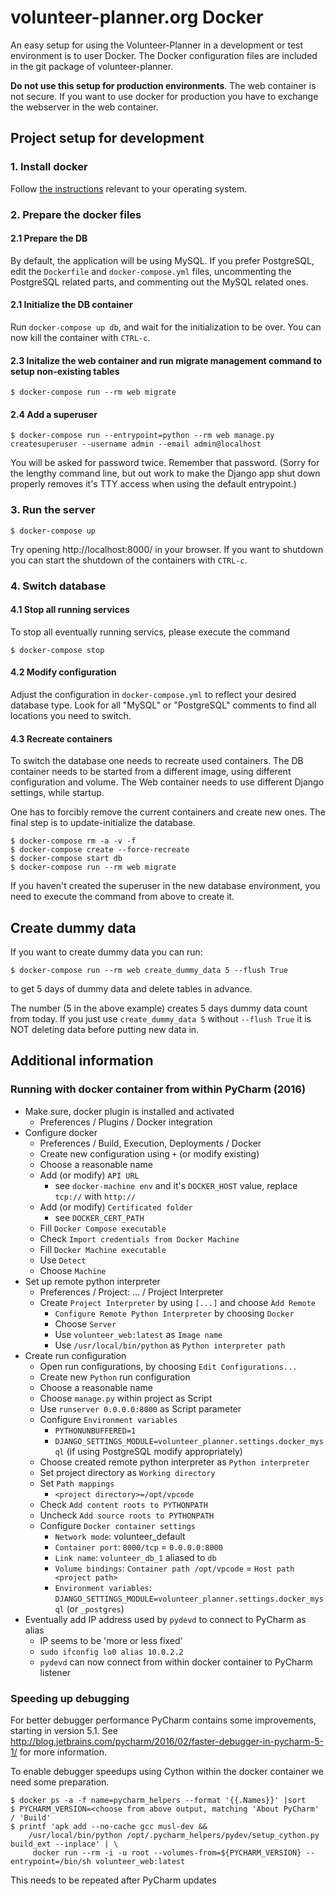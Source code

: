 # volunteer-planner.org Docker
An easy setup for using the Volunteer-Planner in a development or test environment is to user Docker.
The Docker configuration files are included in the git package of volunteer-planner.

**Do not use this setup for production environments**.
The web container is not secure. If you want to use docker for production you have to exchange the webserver in the web
container.

## Project setup for development

### 1. Install docker

Follow [the instructions](https://docs.docker.com/engine/installation/) relevant to your operating system.

### 2. Prepare the docker files

#### 2.1 Prepare the DB

By default, the application will be using MySQL. If you prefer PostgreSQL, edit
the `Dockerfile` and `docker-compose.yml` files, uncommenting the PostgreSQL
related parts, and commenting out the MySQL related ones.

#### 2.1 Initialize the DB container

Run `docker-compose up db`, and wait for the initialization to be over. You can now kill the container with `CTRL-c`.

#### 2.3 Initalize the web container and run migrate management command to setup non-existing tables

    $ docker-compose run --rm web migrate

#### 2.4 Add a superuser

    $ docker-compose run --entrypoint=python --rm web manage.py createsuperuser --username admin --email admin@localhost

You will be asked for password twice. Remember that password.
(Sorry for the lengthy command line, but out work to make the Django app shut down properly removes it's TTY access when using the default entrypoint.)

### 3. Run the server

    $ docker-compose up

Try opening http://localhost:8000/ in your browser. If you want to shutdown you can start the shutdown of the containers with `CTRL-c`.

### 4. Switch database

#### 4.1 Stop all running services

To stop all eventually running servics, please execute the command

    $ docker-compose stop

#### 4.2 Modify configuration

Adjust the configuration in ```docker-compose.yml``` to reflect your desired
database type. Look for all "MySQL" or "PostgreSQL" comments to find all locations you need to switch.

#### 4.3 Recreate containers

To switch the database one needs to recreate used containers.
The DB container needs to be started from a different image, using different configuration and volume.
The Web container needs to use different Django settings, while startup.

One has to forcibly remove the current containers and create new ones.
The final step is to update-initialize the database.

    $ docker-compose rm -a -v -f
    $ docker-compose create --force-recreate
    $ docker-compose start db
    $ docker-compose run --rm web migrate

If you haven't created the superuser in the new database environment, you need to execute the command from above to create it.

## Create dummy data
If you want to create dummy data you can run:

    $ docker-compose run --rm web create_dummy_data 5 --flush True

to get 5 days of dummy data and delete tables in advance.

The number (5 in the above example) creates 5 days dummy data count from today.
If you just use `create_dummy_data 5` without `--flush True` it is NOT deleting data before putting new data in.

## Additional information

### Running with docker container from within PyCharm (2016)

- Make sure, docker plugin is installed and activated
  - Preferences / Plugins / Docker integration
- Configure docker
  - Preferences / Build, Execution, Deployments / Docker
  - Create new configuration using ```+``` (or modify existing)
  - Choose a reasonable name
  - Add (or modify) ```API URL```
    - see ```docker-machine env``` and it's ```DOCKER_HOST``` value, replace ```tcp://``` with ```http://```
  - Add (or modify) ```Certificated folder```
    - see ```DOCKER_CERT_PATH```
  - Fill ```Docker Compose executable```
  - Check ```Import credentials from Docker Machine```
  - Fill ```Docker Machine executable```
  - Use ```Detect```
  - Choose ```Machine```
- Set up remote python interpreter
  - Preferences / Project: ... / Project Interpreter
  - Create ```Project Interpreter``` by using ```[...]``` and choose ```Àdd Remote```
    - ```Configure Remote Python Interpreter``` by choosing ```Docker```
    - Choose ```Server```
    - Use ```volunteer_web:latest``` as ```Image name```
    - Use ```/usr/local/bin/python``` as ```Python interpreter path```
- Create run configuration
  - Open run configurations, by choosing ```Edit Configurations...```
  - Create new ```Python``` run configuration
  - Choose a reasonable name
  - Choose ```manage.py``` within project as Script
  - Use ```runserver 0.0.0.0:8000``` as Script parameter
  - Configure ```Environment variables```
    - ```PYTHONUNBUFFERED=1```
    - ```DJANGO_SETTINGS_MODULE=volunteer_planner.settings.docker_mysql``` (if using PostgreSQL modify appropriately)
  - Choose created remote python interpreter as ```Python interpreter```
  - Set project directory as ```Working directory```
  - Set ```Path mappings```
    - ```<project directory>=/opt/vpcode```
  - Check ```Add content roots to PYTHONPATH```
  - Uncheck ```Add source roots to PYTHONPATH```
  - Configure ```Docker container settings```
    - ```Network mode```: volunteer_default
    - ```Container port```: ```8000/tcp``` = ```0.0.0.0:8000```
    - ```Link name```: ```volunteer_db_1``` aliased to ```db```
    - ```Volume bindings```: ```Container path /opt/vpcode``` = ```Host path <project path>```
    - ```Environment variables```: ```DJANGO_SETTINGS_MODULE=volunteer_planner.settings.docker_mysql``` (or ```_postgres```)
- Eventually add IP address used by ```pydevd``` to connect to PyCharm as alias
  - IP seems to be 'more or less fixed'
  - ```sudo ifconfig lo0 alias 10.0.2.2```
  - ```pydevd``` can now connect from within docker container to PyCharm listener

### Speeding up debugging

For better debugger performance PyCharm contains some improvements, starting in version 5.1.
See http://blog.jetbrains.com/pycharm/2016/02/faster-debugger-in-pycharm-5-1/ for more information.

To enable debugger speedups using Cython within the docker container we need some preparation.

    $ docker ps -a -f name=pycharm_helpers --format '{{.Names}}' |sort
    $ PYCHARM_VERSION=<choose from above output, matching 'About PyCharm' / 'Build'
    $ printf 'apk add --no-cache gcc musl-dev &&
        /usr/local/bin/python /opt/.pycharm_helpers/pydev/setup_cython.py build_ext --inplace' | \
         docker run --rm -i -u root --volumes-from=${PYCHARM_VERSION} --entrypoint=/bin/sh volunteer_web:latest

This needs to be repeated after PyCharm updates
